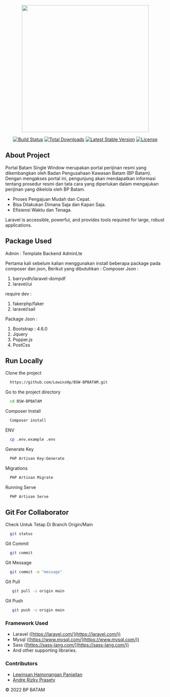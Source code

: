 <p align="center"><img src="http://dev.bsw.go.id/assets_users/img/header_frontend2.png" width="400"></p>

<p align="center">
<a href="https://travis-ci.org/laravel/framework"><img src="https://travis-ci.org/laravel/framework.svg" alt="Build Status"></a>
<a href="https://packagist.org/packages/laravel/framework"><img src="https://poser.pugx.org/laravel/framework/d/total.svg" alt="Total Downloads"></a>
<a href="https://packagist.org/packages/laravel/framework"><img src="https://poser.pugx.org/laravel/framework/v/stable.svg" alt="Latest Stable Version"></a>
<a href="https://packagist.org/packages/laravel/framework"><img src="https://poser.pugx.org/laravel/framework/license.svg" alt="License"></a>
</p>

## About Project

Portal Batam Single Window merupakan portal perijinan resmi yang dikembangkan oleh 
Badan Pengusahaan Kawasan Batam (BP Batam). Dengan mengakses portal ini, pengunjung akan mendapatkan informasi 
tentang prosedur resmi dan tata cara yang diperlukan dalam mengajukan perijinan yang dikelola oleh BP Batam.

- Proses Pengajuan Mudah dan Cepat.
- Bisa Dilakukan Dimana Saja dan Kapan Saja.
- Efisiensi Waktu dan Tenaga.


Laravel is accessible, powerful, and provides tools required for large, robust applications.

## Package Used

Admin :
Template Backend AdminLte

Pertama kali sebelum kalian menggunakan install beberapa package pada composer dan json,
Berikut yang dibutuhkan :
Composer Json :
1. barryvdh/laravel-dompdf
2. laravel/ui

require dev :
1. fakerphp/faker
2. laravel/sail

Package Json :
1. Bootstrap : 4.6.0
2. Jquery
3. Popper.js
4. PostCss

## Run Locally

Clone the project

```bash
  https://github.com/LewinsHp/BSW-BPBATAM.git
```

Go to the project directory

```bash
  cd BSW-BPBATAM
```

Composer Install

```bash
  Composer install 
```

ENV

```bash
  cp .env.example .env
```

Generate Key

```bash
  PHP Artisan Key:Generate
```

Migrations

```bash
  PHP Artisan Migrate
```

Running Serve
```bash
  PHP Artisan Serve
```

## Git For Collaborator

Check Untuk Tetap Di Branch Origin/Main

```bash
  git status
```

Git Commit

```bash
  git commit 
```

Git Message

```bash
  git commit -m "message"
```

Git Pull

```bash
   git pull -u origin main
```

Git Push

```bash
   git push -u origin main
```

### Framework Used

- Laravel ([https://laravel.com/](https://laravel.com/))
- Mysql ([https://www.mysql.com/](https://www.mysql.com/))
- Sass ([https://sass-lang.com/](https://sass-lang.com/))
- And other supporting libraries.

### Contributors

- [Lewinsan Hamonangan Panjaitan](https://github.com/lewinshp)
- [Andre Rizky Prasety](https://github.com/andrerzp)

&copy; 2022 BP BATAM
